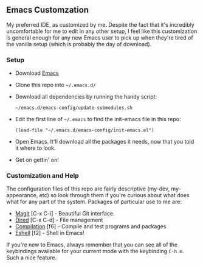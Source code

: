 ## Emacs Customzation ##

My preferred IDE, as customized by me. Despite the fact that it's incredibly uncomfortable for me to edit in any other setup, I feel like this customization is general enough for any new Emacs user to pick up when they're tired of the vanilla setup (which is probably the day of download).

### Setup ###

- Download [Emacs](https://www.gnu.org/software/emacs/emacs.html)
- Clone this repo into `~/.emacs.d/`
- Download all dependencies by running the handy script:

	`~/emacs.d/emacs-config/update-submodules.sh`

- Edit the first line of `~/.emacs` to find the init-emacs file in this repo:

	`(load-file "~/.emacs.d/emacs-config/init-emacs.el")`

- Open Emacs. It'll download all the packages it needs, now that you told it where to look.
- Get on gettin' on!

### Customization and Help ###

The configuration files of this repo are fairly descriptive (my-dev, my-appearance, etc) so look through them if you're curious about what does what for any part of the system. Packages of particular use to me are:

- [Magit](https://github.com/magit/magit) [C-x C-i] - Beautiful Git interface.
- [Dired](http://www.gnu.org/software/emacs/manual/html_node/emacs/Dired.html) [C-x C-d] - File management
- [Compilation](http://www.gnu.org/software/emacs/manual/html_node/emacs/Compilation.html) [f6] - Compile and test programs and packages
- [Eshell](http://www.gnu.org/software/emacs/manual/html_mono/eshell.html) [f2] - Shell in Emacs! 

If you're new to Emacs, always remember that you can see all of the keybindings available for your current mode with the keybinding `C-h m`. Such a nice feature.
